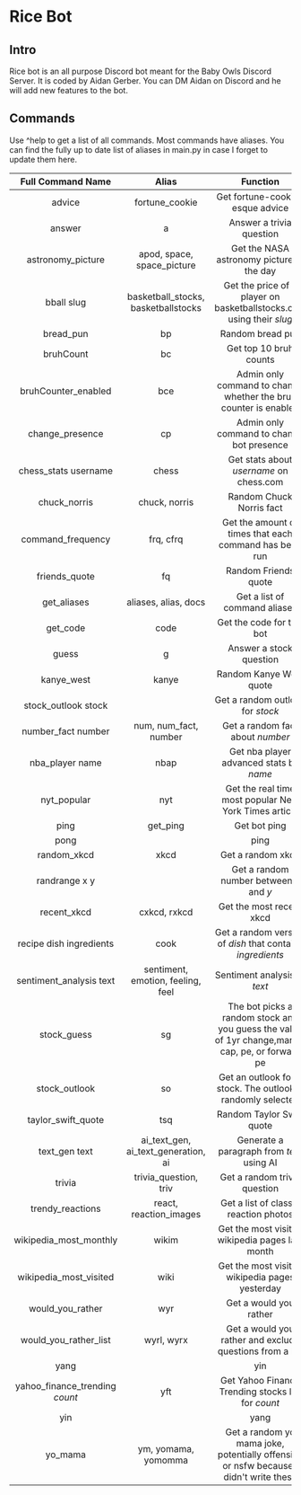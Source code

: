 # Rice Bot
## Intro
Rice bot is an all purpose Discord bot meant for the Baby Owls Discord Server. It is coded by Aidan Gerber. You can DM Aidan on Discord and he will add new features to the bot.
## Commands
Use ^help to get a list of all commands. Most commands have aliases. You can find the fully up to date list of aliases in main.py in case I forget to update them here.

| Full Command Name | Alias  | Function  |
| :-----: | :-: | :-: |
| advice | fortune_cookie | Get fortune-cookie-esque advice |
| answer | a | Answer a trivia question |
| astronomy_picture | apod, space, space_picture | Get the NASA astronomy picture of the day |
| bball slug | basketball_stocks, basketballstocks | Get the price of a player on basketballstocks.com using their *slug* |
| bread_pun | bp | Random bread pun |
| bruhCount | bc | Get top 10 bruh counts |
| bruhCounter_enabled | bce | Admin only command to change whether the bruh counter is enabled |
| change_presence | cp | Admin only command to change bot presence |
| chess_stats username | chess | Get stats about *username* on chess.com |
| chuck_norris | chuck, norris | Random Chuck Norris fact |
| command_frequency | frq, cfrq | Get the amount of times that each command has been run |
| friends_quote | fq | Random Friends quote |
| get_aliases | aliases, alias, docs | Get a list of command aliases |
| get_code | code | Get the code for this bot |
| guess | g | Answer a stock question |
| kanye_west | kanye | Random Kanye West quote |
| stock_outlook stock |  | Get a random outlook for *stock* |
| number_fact number | num, num_fact, number | Get a random fact about *number* |
| nba_player name | nbap | Get nba player advanced stats by *name* |
| nyt_popular | nyt | Get the real time most popular New York Times article |
| ping | get_ping | Get bot ping |
| pong |  | ping |
| random_xkcd | xkcd | Get a random xkcd |
| randrange x y |  | Get a random number between *x* and *y* |
| recent_xkcd | cxkcd, rxkcd | Get the most recent xkcd |
| recipe dish ingredients | cook | Get a random version of *dish* that contains *ingredients* |
| sentiment_analysis text | sentiment, emotion, feeling, feel | Sentiment analysis of *text* |
| stock_guess | sg | The bot picks a random stock and you guess the value of 1yr change,market cap, pe, or forward pe |
| stock_outlook | so | Get an outlook for a stock. The outlook is randomly selected |
| taylor_swift_quote | tsq | Random Taylor Swift quote |
| text_gen text | ai_text_gen, ai_text_generation, ai | Generate a paragraph from *text* using AI |
| trivia | trivia_question, triv | Get a random trivia question |
| trendy_reactions | react, reaction_images | Get a list of classic reaction photos |
| wikipedia_most_monthly | wikim | Get the most visited wikipedia pages last month |
| wikipedia_most_visited | wiki | Get the most visited wikipedia pages yesterday |
| would_you_rather | wyr | Get a would you rather |
| would_you_rather_list | wyrl, wyrx | Get a would you rather and exclude questions from a list  |
| yang |  | yin |
| yahoo_finance_trending *count* | yft | Get Yahoo Finance Trending stocks list for *count* |
| yin |  | yang |
| yo_mama | ym, yomama, yomomma | Get a random yo mama joke, potentially offensive or nsfw because I didn't write these |
